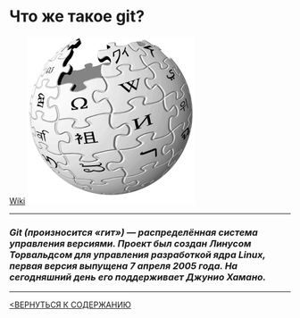 # Что же такое git?
[Wiki](https://ru.wikipedia.org/wiki/Git) 
![wiki logo](/12.png)

---
### _*Git (произносится «гит») — распределённая система управления версиями. Проект был создан Линусом Торвальдсом для управления разработкой ядра Linux, первая версия выпущена 7 апреля 2005 года. На сегодняшний день его поддерживает Джунио Хамано.*_

---
[<ВЕРНУТЬСЯ К СОДЕРЖАНИЮ](readme.md)